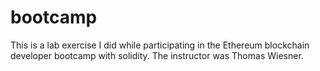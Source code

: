 # bootcamp
This is a lab exercise I did while participating in the Ethereum blockchain developer bootcamp with solidity. The instructor was Thomas Wiesner.
